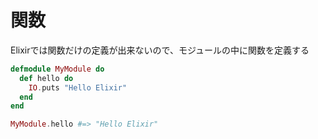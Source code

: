 # 関数

Elixirでは関数だけの定義が出来ないので、モジュールの中に関数を定義する

```elixir
defmodule MyModule do
  def hello do
    IO.puts "Hello Elixir"
  end
end

MyModule.hello #=> "Hello Elixir"
```

